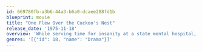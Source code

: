 ```yaml
---
id: 669780fb-a3b6-44a3-b6a0-dcaee288fd1b
blueprint: movie
title: "One Flew Over the Cuckoo's Nest"
release_date: '1975-11-18'
overview: 'While serving time for insanity at a state mental hospital, implacable rabble-rouser, Randle Patrick McMurphy inspires his fellow patients to rebel against the authoritarian rule of head nurse, Mildred Ratched.'
genres: '[{"id": 18, "name": "Drama"}]'
---
```


